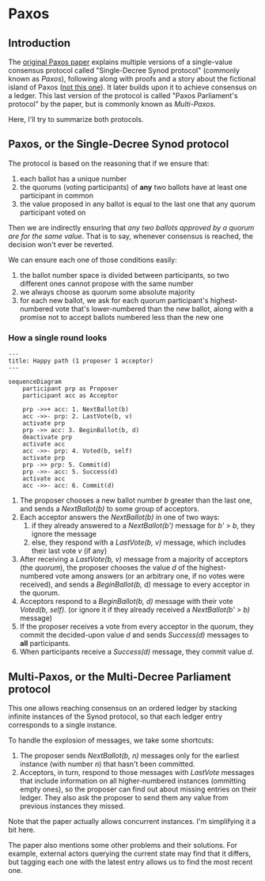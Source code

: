 # Paxos

## Introduction

The [original Paxos paper](https://lamport.azurewebsites.net/pubs/lamport-paxos.pdf) explains multiple versions of a single-value consensus protocol called "Single-Decree Synod protocol" (commonly known as _Paxos_), following along with proofs and a story about the fictional island of Paxos ([not this one](https://en.wikipedia.org/wiki/Paxos)).
It later builds upon it to achieve consensus on a ledger.
This last version of the protocol is called "Paxos Parliament's protocol" by the paper, but is commonly known as _Multi-Paxos_.

Here, I'll try to summarize both protocols.

## Paxos, or the Single-Decree Synod protocol

The protocol is based on the reasoning that if we ensure that:

1. each ballot has a unique number
2. the quorums (voting participants) of **any** two ballots have at least one participant in common
3. the value proposed in any ballot is equal to the last one that any quorum participant voted on

Then we are indirectly ensuring that _any two ballots approved by a quorum are for the same value_.
That is to say, whenever consensus is reached, the decision won't ever be reverted.

We can ensure each one of those conditions easily:

1. the ballot number space is divided between participants, so two different ones cannot propose with the same number
2. we always choose as quorum some absolute majority
3. for each new ballot, we ask for each quorum participant's highest-numbered vote that's lower-numbered than the new ballot, along with a promise not to accept ballots numbered less than the new one

### How a single round looks

```mermaid
---
title: Happy path (1 proposer 1 acceptor)
---

sequenceDiagram
    participant prp as Proposer
    participant acc as Acceptor

    prp ->>+ acc: 1. NextBallot(b)
    acc ->>- prp: 2. LastVote(b, v)
    activate prp
    prp ->> acc: 3. BeginBallot(b, d)
    deactivate prp
    activate acc
    acc ->>- prp: 4. Voted(b, self)
    activate prp
    prp ->> prp: 5. Commit(d)
    prp ->>- acc: 5. Success(d)
    activate acc
    acc ->>- acc: 6. Commit(d)
```

1. The proposer chooses a new ballot number _b_ greater than the last one, and sends a _NextBallot(b)_ to some group of acceptors.
2. Each acceptor answers the _NextBallot(b)_ in one of two ways:
    1. if they already answered to a _NextBallot(b')_ message for _b'_ > _b_, they ignore the message
    2. else, they respond with a _LastVote(b, v)_ message, which includes their last vote _v_ (if any)
3. After receiving a _LastVote(b, v)_ message from a majority of acceptors (the _quorum_), the proposer chooses the value _d_ of the highest-numbered vote among answers (or an arbitrary one, if no votes were received), and sends a _BeginBallot(b, d)_ message to every acceptor in the quorum.
4. Acceptors respond to a _BeginBallot(b, d)_ message with their vote _Voted(b, self)_. (or ignore it if they already received a _NextBallot(b' > b)_ message)
5. If the proposer receives a vote from every acceptor in the quorum, they commit the decided-upon value _d_ and sends _Success(d)_ messages to **all** participants.
6. When participants receive a _Success(d)_ message, they commit value _d_.

## Multi-Paxos, or the Multi-Decree Parliament protocol

This one allows reaching consensus on an ordered ledger by stacking infinite instances of the Synod protocol, so that each ledger entry corresponds to a single instance.

To handle the explosion of messages, we take some shortcuts:

1. The proposer sends _NextBallot(b, n)_ messages only for the earliest instance (with number _n_) that hasn't been committed.
2. Acceptors, in turn, respond to those messages with _LastVote_ messages that include information on all higher-numbered instances (ommitting empty ones), so the proposer can find out about missing entries on their ledger. They also ask the proposer to send them any value from previous instances they missed.

Note that the paper actually allows concurrent instances.
I'm simplifying it a bit here.

The paper also mentions some other problems and their solutions.
For example, external actors querying the current state may find that it differs, but tagging each one with the latest entry allows us to find the most recent one.
